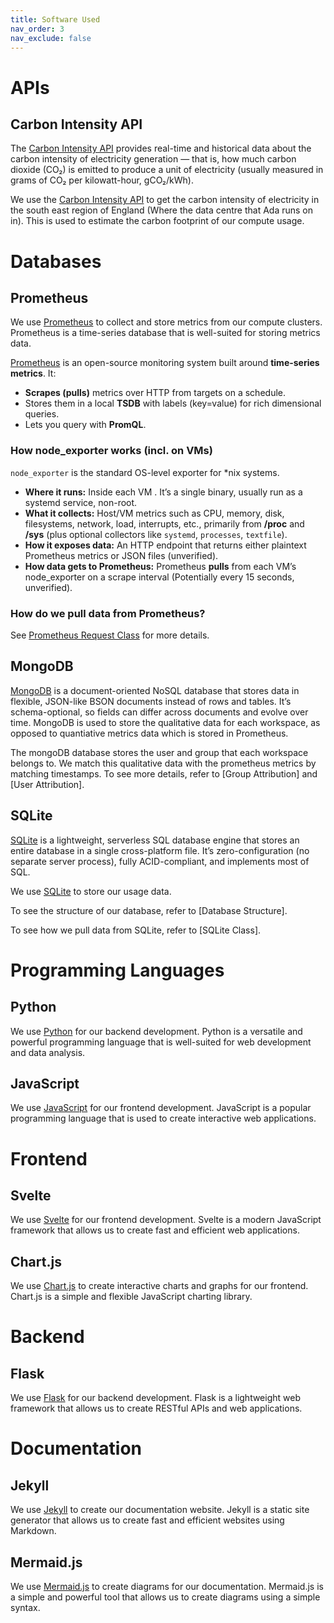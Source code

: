 ```yaml
---
title: Software Used
nav_order: 3
nav_exclude: false     
---
```


# APIs
## Carbon Intensity API


The [Carbon Intensity API](https://carbon-intensity.github.io/api-definitions/#carbon-intensity-api-v2-0-0) provides real-time and historical data about the carbon intensity of electricity generation — that is, how much carbon dioxide (CO₂) is emitted to produce a unit of electricity (usually measured in grams of CO₂ per kilowatt-hour, gCO₂/kWh).

We use the [Carbon Intensity API](https://carbon-intensity.github.io/api-definitions/#carbon-intensity-api-v2-0-0) to get the carbon intensity of electricity in the south east region of England (Where the data centre that Ada runs on in). This is used to estimate the carbon footprint of our compute usage.

# Databases
## Prometheus
We use [Prometheus](https://prometheus.io/) to collect and store metrics from our compute clusters. Prometheus is a time-series database that is well-suited for storing metrics data.

[Prometheus](https://prometheus.io/) is an open-source monitoring system built around **time-series metrics**. It:

* **Scrapes (pulls)** metrics over HTTP from targets on a schedule.
* Stores them in a local **TSDB** with labels (key=value) for rich dimensional queries.
* Lets you query with **PromQL**.


### How node_exporter works (incl. on VMs)

`node_exporter` is the standard OS-level exporter for *nix systems.

* **Where it runs:** Inside each VM . It’s a single binary, usually run as a systemd service, non-root.
* **What it collects:** Host/VM metrics such as CPU, memory, disk, filesystems, network, load, interrupts, etc., primarily from **/proc** and **/sys** (plus optional collectors like `systemd`, `processes`, `textfile`).
* **How it exposes data:** An HTTP endpoint  that returns either  plaintext Prometheus metrics or JSON files (unverified).
* **How data gets to Prometheus:** Prometheus **pulls** from each VM’s node_exporter on a scrape interval (Potentially every 15 seconds, unverified).

### How do we pull data from Prometheus?
See [Prometheus Request Class](../pages/backend/database-classes/prometheus-request-class.html) for more details.


## MongoDB
[MongoDB](https://www.mongodb.com/) is a document-oriented NoSQL database that stores data in flexible, JSON-like BSON documents instead of rows and tables. It’s schema-optional, so fields can differ across documents and evolve over time. MongoDB is used to store the qualitative data for each workspace, as opposed to quantiative metrics data which is stored in Prometheus.

The mongoDB database stores the user and group that each workspace belongs to. We match this qualitative data with the prometheus metrics by matching timestamps.
To see more details, refer to [Group Attribution] and [User Attribution].

## SQLite


[SQLite](https://www.sqlite.org/index.html) is a lightweight, serverless SQL database engine that stores an entire database in a single cross-platform file. It’s zero-configuration (no separate server process), fully ACID-compliant, and implements most of SQL.

We use [SQLite](https://www.sqlite.org/index.html) to store our usage data.

To see the structure of our database, refer to [Database Structure].

To see how we pull data from SQLite, refer to [SQLite Class].

# Programming Languages
## Python
We use [Python](https://www.python.org/) for our backend development. Python is a versatile and powerful programming language that is well-suited for web development and data analysis.

## JavaScript
We use [JavaScript](https://developer.mozilla.org/en-US/docs/Web/JavaScript) for our frontend development. JavaScript is a popular programming language that is used to create interactive web applications.
# Frontend
## Svelte
We use [Svelte](https://svelte.dev/) for our frontend development. Svelte is a modern JavaScript framework that allows us to create fast and efficient web applications.
## Chart.js
We use [Chart.js](https://www.chartjs.org/) to create interactive charts and graphs for our frontend. Chart.js is a simple and flexible JavaScript charting library.
# Backend
## Flask
We use [Flask](https://flask.palletsprojects.com/en/2.3.x/) for our backend development. Flask is a lightweight web framework that allows us to create RESTful APIs and web applications.
# Documentation
## Jekyll
We use [Jekyll](https://jekyllrb.com/) to create our documentation website. Jekyll is a static site generator that allows us to create fast and efficient websites using Markdown.
## Mermaid.js
We use [Mermaid.js](https://mermaid-js.github.io/mermaid/#/) to create diagrams for our documentation. Mermaid.js is a simple and powerful tool that allows us to create diagrams using a simple syntax.

